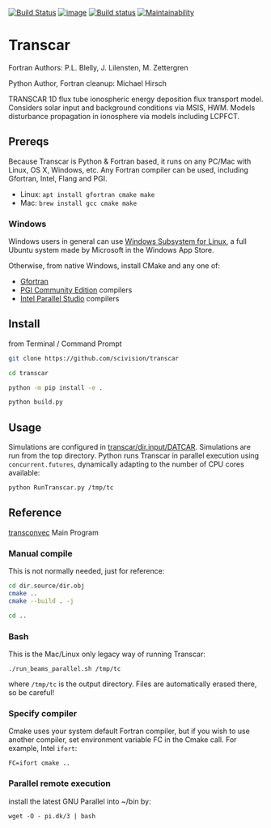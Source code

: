 [![Build Status](https://travis-ci.org/space-physics/transcar.svg?branch=next)](https://travis-ci.org/space-physics/transcar)
[![image](https://coveralls.io/repos/github/scivision/transcar/badge.svg?branch=next)](https://coveralls.io/github/scivision/transcar?branch=next)
[![Build status](https://ci.appveyor.com/api/projects/status/ij3jskpvfvprm185?svg=true)](https://ci.appveyor.com/project/scivision/transcar-yhafk)
[![Maintainability](https://api.codeclimate.com/v1/badges/7c237d2870d0611e5df6/maintainability)](https://codeclimate.com/github/scivision/transcar/maintainability)

# Transcar

Fortran Authors: P.L. Blelly, J. Lilensten, M. Zettergren

Python Author, Fortran cleanup:  Michael Hirsch

TRANSCAR 1D flux tube ionospheric energy deposition flux transport model.
Considers solar input and background conditions via MSIS, HWM.
Models disturbance propagation in ionosphere via models including LCPFCT.

## Prereqs

Because Transcar is Python & Fortran based, it runs on any PC/Mac with Linux, OS X, Windows, etc.
Any Fortran compiler can be used, including Gfortran, Intel, Flang and PGI.

-   Linux: `apt install gfortran cmake make`
-   Mac: `brew install gcc cmake make`

### Windows

Windows users in general can use
[Windows Subsystem for Linux](https://www.scivision.dev/install-windows-subsystem-for-linux/),
a full Ubuntu system made by Microsoft in the Windows App Store.

Otherwise, from native Windows, install CMake and any one of:

* [Gfortran](https://www.scivision.dev/brew-install-scoop-for-windows/)
* [PGI Community Edition](https://www.scivision.dev/install-pgi-free-compiler/) compilers
* [Intel Parallel Studio](https://www.scivision.dev/install-intel-compiler-icc-icpc-ifort/) compilers


## Install

from Terminal / Command Prompt

```sh
git clone https://github.com/scivision/transcar

cd transcar

python -m pip install -e .

python build.py
```

## Usage

Simulations are configured in
[transcar/dir.input/DATCAR](transcar/dir.input/DATCAR).
Simulations are run from the top directory.
Python runs Transcar in parallel execution using `concurrent.futures`, dynamically adapting to the number
of CPU cores available:
```sh
python RunTranscar.py /tmp/tc
```

## Reference

[transconvec](https://github.com/scivision/transcar/blob/master/transcar/dir.source/transconvec_13.op.f)
Main Program

### Manual compile

This is not normally needed, just for reference:
```sh
cd dir.source/dir.obj
cmake ..
cmake --build . -j

cd ..
```

### Bash

This is the Mac/Linux only legacy way of running Transcar:

    ./run_beams_parallel.sh /tmp/tc

where `/tmp/tc` is the output directory. Files are automatically erased
there, so be careful!

### Specify compiler

Cmake uses your system default Fortran compiler, but if you wish to use
another compiler, set environment variable FC in the Cmake call. For
example, Intel `ifort`:

    FC=ifort cmake ..

### Parallel remote execution

install the latest GNU Parallel into ~/bin by:

    wget -O - pi.dk/3 | bash
